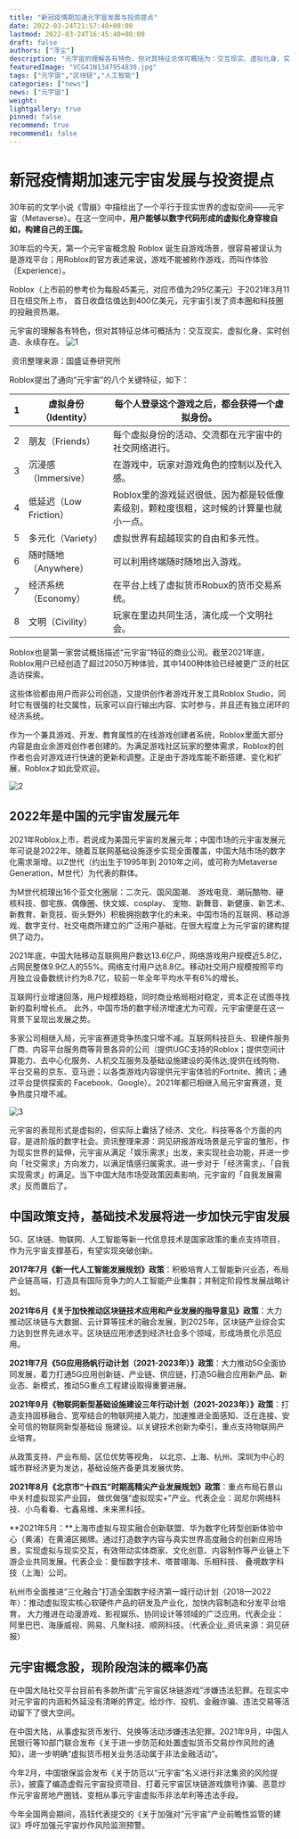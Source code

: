 ```yaml
---
title: "新冠疫情期加速元宇宙发展与投资提点"
date: 2022-03-24T21:57:40+08:00
lastmod: 2022-03-24T16:45:40+08:00
draft: false
authors: ["浮尘"]
description: "元宇宙的理解各有特色，但对其特征总体可概括为：交互现实、虚拟化身、实时创造、永续存在。"
featuredImage: "VCG41N1347954830.jpg"
tags: ["元宇宙","区块链","人工智能"]
categories: ["news"]
news: ["元宇宙"]
weight: 
lightgallery: true
pinned: false
recommend: true
recommend1: false
---
```


# 新冠疫情期加速元宇宙发展与投资提点



30年前的文学小说《雪崩》中描绘出了一个平行于现实世界的虚拟空间——元宇宙（Metaverse）。在这一空间中，**用户能够以数字代码形成的虚拟化身穿梭自如，构建自己的王国。**

 

30年后的今天，第一个元宇宙概念股 Roblox 诞生自游戏场景，很容易被误认为是游戏平台；用Roblox的官方表述来说，游戏不能被称作游戏，而叫作体验（Experience）。

 

Roblox（上市前的参考价为每股45美元，对应市值为295亿美元）于2021年3月11日在纽交所上市， 首日收盘估值达到400亿美元，元宇宙引发了资本圈和科技圈的投融资热潮。

 

元宇宙的理解各有特色，但对其特征总体可概括为：交互现实、虚拟化身、实时创造、永续存在。
![1](4564131313.jpg)

​                                                                资讯整理来源：国盛证券研究所



Roblox提出了通向“元宇宙”的八个关键特征，如下：

 

| 1    | 虚拟身份（Identity）   | 每个人登录这个游戏之后，都会获得一个虚拟身份。               |
| ---- | ---------------------- | ------------------------------------------------------------ |
| 2    | 朋友（Friends）        | 每个虚拟身份的活动、交流都在元宇宙中的社交网络进行。         |
| 3    | 沉浸感（Immersive）    | 在游戏中，玩家对游戏角色的控制以及代入感。                   |
| 4    | 低延迟（Low Friction） | Roblox里的游戏延迟很低，因为都是较低像素级别，颗粒度很粗，这时候的计算量也就小一点。 |
| 5    | 多元化（Variety）      | 虚拟世界有超越现实的自由和多元性。                           |
| 6    | 随时随地（Anywhere）   | 可以利用终端随时随地出入游戏。                               |
| 7    | 经济系统（Economy）    | 在平台上线了虚拟货币Robux的货币交易系统。                    |
| 8    | 文明（Civility）       | 玩家在里边共同生活，演化成一个文明社会。                     |

 

Roblox也是第一家尝试概括描述“元宇宙”特征的商业公司。截至2021年底，Roblox用户已经创造了超过2050万种体验，其中1400种体验已经被更广泛的社区造访探索。

 

这些体验都由用户而非公司创造，又提供创作者游戏开发工具Roblox Studio，同时它有很强的社交属性，玩家可以自行输出内容、实时参与，并且还有独立闭环的经济系统。

 

作为一个兼具游戏、开发、教育属性的在线游戏创建者系统，Roblox里面大部分内容是由业余游戏创作者创建的。为满足游戏社区玩家的整体需求，Roblox的创作者也会对游戏进行快速的更新和调整。正是由于游戏库能不断搭建、变化和扩展，Roblox才如此受欢迎。

![2](shutterstock_1386781460-1-360x240.jpg)



## **2022年是中国的元宇宙发展元年**

2021年Roblox上市，若说成为美国元宇宙的发展元年；中国市场的元宇宙发展元年可说是2022年。随着互联网基础设施逐步实现全面覆盖，中国大陆市场的数字化需求渐增。以Z世代（约出生于1995年到 2010年之间，或可称为Metaverse Generation，M世代）为代表的群体。

 

为M世代梳理出16个亚文化圈层：二次元、国风国潮、 游戏电竞、潮玩酷物、硬核科技、御宅族、偶像圈、快文娱、cosplay、 宠物、新舞音、新健康、新艺术、新教育、新竞技、街头野外）积极拥抱数字化的未来。中国市场的互联网、移动游戏、数字支付、社交电商所建立的广泛用户基础，在很大程度上为元宇宙的建构提供了动力。

 

2021年底，中国大陆移动互联网用户数达13.6亿户，网络游戏用户规模近5.8亿，占网民整体9.9亿人的55%。网络支付用户达8.8亿。移动社交用户规模按照平均月独立设备数统计约为8.7亿，较前一年全年平均水平有6%的增长。

 

互联网行业增速回落，用户规模趋稳，同时商业格局相对稳定，资本正在试图寻找新的盈利增长点。 此外，中国市场的数字经济增速尤为可观，元宇宙便是在这一背景下呈现出发展之势。

 

多家公司相继入局，元宇宙赛道竞争热度只增不减。互联网科技巨头、软硬件服务厂商、内容平台服务商等背景各异的公司（提供UGC支持的Roblox；提供空间计算能力、去中心化服务、人机交互服务及基础设施建设的英伟达;提供在线购物、平台交易的京东、亚马逊；以各类游戏内容提供元宇宙体验的Fortnite、腾讯；通过平台提供探索的 Facebook、Google）。2021年都已相继入局元宇宙赛道，竞争热度只增不减。

![3](468413131.jpg)

元宇宙的表现形式是虚拟的，但实际上囊括了经济、文化、科技等各个方面的内容，是进阶版的数字社会。资讯整理来源：洞见研报游戏场景是元宇宙的雏形，作为现实世界的延伸，元宇宙从满足「娱乐需求」出发，来实现社会功能，并进一步向「社交需求」方向发力，以满足情感归属需求。进一步对于「经济需求」、「自我实现需求」的满足。当下中国大陆市场受政策因素影响，元宇宙的「自我发展需求」反而置后了。

##  

## **中国政策支持，基础技术发展将进一步加快元宇宙发展**   

5G、区块链、物联网、人工智能等新一代信息技术是国家政策的重点支持项目，作为元宇宙支撑基石，有望实现突破创新。

 

**2017年7月《新一代人工智能发展规划》政策**：积极培育人工智能新兴业态，布局产业链高端，打造具有国际竞争力的人工智能产业集群；并制定阶段性发展战略计划。

 

**2021年6月《关于加快推动区块链技术应用和产业发展的指导意见》政策**：大力推动区块链与大数据、云计算等技术的融合发展，到2025年，区块链产业综合实力达到世界先进水平。区块链应用渗透到经济社会多个领域，形成场景化示范应用。

 

**2021年7月《5G应用扬帆行动计划（2021-2023年）》政策**：大力推动5G全面协同发展，着力打通5G应用创新链、产业链、供应链，打造5G融合应用新产品、新业态、新模式，推动5G重点工程建设取得重要进展。

 

**2021年9月《物联网新型基础设施建设三年行动计划（2021-2023年）》政策**：打造支持固移融合、宽窄结合的物联网接入能力，加速推进全面感知、泛在连接、安全可信的物联网新型基础设 施建设。以关键技术创新为牵引，重点支持物联网产业培育。

 

从政策支持、产业布局、区位优势等视角， 以北京、上海、杭州、深圳为中心的城市群经济更为发达，基础设施齐备更具发展优势。

 

**2021年8月《北京市“十四五”时期高精尖产业发展规划》政策**：重点布局石景山中关村虚拟现实产业园， 做优做强“虚拟现实+”产业。代表企业：润尼尔网络科技、小鸟看看、七鑫易维、未来黑科技。

 

**2021年5月：**上海市虚拟与现实融合创新联盟、华为数字化转型创新体验中心（黄浦）在黄浦区揭牌。通过打造数字内容与真实世界高度融合的创新应用场景，实现虚拟与现实交互，有效带动实体商家、文化创意、内容制作等产业链上下游企业共同发展。代表企业：曼恒数字技术、塔普翊海、乐相科技、 叠境数字科技（上海）公司。

 

杭州市全面推进“三化融合”打造全国数字经济第一城行动计划（2018—2022年）：推动虚拟现实核心软硬件产品的研发及产业化，加快内容制造和分发平台培育， 大力推进在动漫游戏、影视娱乐、协同设计等领域的广泛应用。代表企业：阿里巴巴、海康威视、网易、凡聚科技、顺网科技。（代表企业_资讯来源：洞见研报）

##  

## **元宇宙概念股，现阶段泡沫的概率仍高**

在中国大陆社交平台目前有多款所谓“元宇宙区块链游戏”涉嫌违法犯罪。在现实中对元宇宙的内涵和外延没有清晰的界定。给炒作、投机、金融诈骗、违法交易等活动留下了很大空间。

 

在中国大陆，从事虚拟货币发行、兑换等活动涉嫌违法犯罪。2021年9月，中国人民银行等10部门联合发布《关于进一步防范和处置虚拟货币交易炒作风险的通知》，进一步明确“虚拟货币相关业务活动属于非法金融活动”。

 

今年2月，中国银保监会发布《关于防范以“元宇宙”名义进行非法集资的风险提示》，披露了编造虚假元宇宙投资项目、打着元宇宙区块链游戏旗号诈骗、恶意炒作元宇宙房地产圈钱、变相从事元宇宙虚拟币非法牟利等违法手段。

 

今年全国两会期间，高钰代表提交的《关于加强对“元宇宙”产业前瞻性监管的建议》呼吁加强元宇宙炒作风险监测预警。